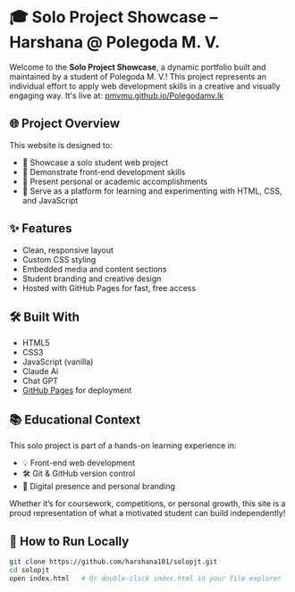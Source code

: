 # 🎓 Solo Project Showcase – Harshana @ Polegoda M. V.

Welcome to the **Solo Project Showcase**, a dynamic portfolio built and maintained by a student of Polegoda M. V.! This project represents an individual effort to apply web development skills in a creative and visually engaging way. It's live at: [pmvmu.github.io/Polegodamv.lk](https://harshana101.github.io/solopjt/)

## 🌐 Project Overview

This website is designed to:

- 🌟 Showcase a solo student web project
- 🎨 Demonstrate front-end development skills
- 📄 Present personal or academic accomplishments
- 🧠 Serve as a platform for learning and experimenting with HTML, CSS, and JavaScript

## ✨ Features

- Clean, responsive layout
- Custom CSS styling
- Embedded media and content sections
- Student branding and creative design
- Hosted with GitHub Pages for fast, free access

## 🛠️ Built With

- HTML5  
- CSS3  
- JavaScript (vanilla)
- Claude Ai
- Chat GPT
- [GitHub Pages](https://pages.github.com/) for deployment

## 📚 Educational Context

This solo project is part of a hands-on learning experience in:

- 💡 Front-end web development
- 🛠️ Git & GitHub version control
- 📢 Digital presence and personal branding

Whether it’s for coursework, competitions, or personal growth, this site is a proud representation of what a motivated student can build independently!

## 🚀 How to Run Locally

```bash
git clone https://github.com/harshana101/solopjt.git
cd solopjt
open index.html   # Or double-click index.html in your file explorer
